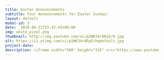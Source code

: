 ```yaml
---
title: Easter Announcements
subtitle: Your Announcements for Easter Sunday!
layout: default
modal-id: 3 
date:  2019-04-21T21:43:43+00:00
img: white_pixel.png
thumbnail: http://img.youtube.com/vi/p2WK34r8RyE/0.jpg
alt: https://i1.ytimg.com/vi/p2WK34r8RyE/hqdefault.jpg
project-date: 
description: <iframe width="560" height="315" src="https://www.youtube.com/embed/p2WK34r8RyE" frameborder="0" allowfullscreen></iframe> 
---
```

